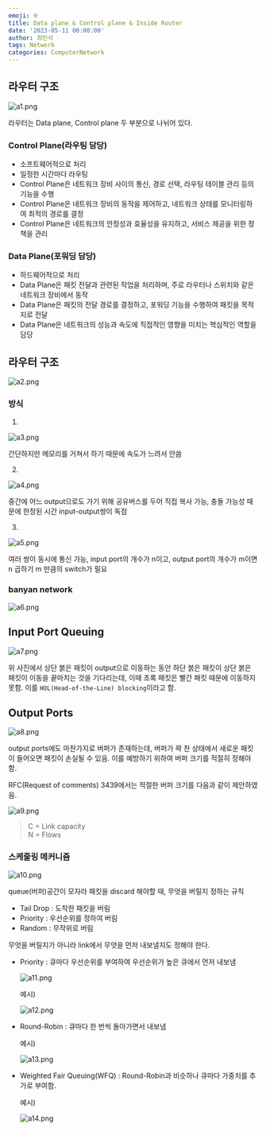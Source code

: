 ```yaml
---
emoji: 🌐
title: Data plane & Control plane & Inside Router
date: '2023-05-11 00:00:00'
author: 최민석
tags: Network
categories: ComputerNetwork
---
```

## 라우터 구조

![a1.png](a1.png)

라우터는 Data plane, Control plane 두 부분으로 나뉘어 있다.

### **Control Plane(라우팅 담당)**

- 소프트웨어적으로 처리
- 일정한 시간마다 라우팅
- Control Plane은 네트워크 장비 사이의 통신, 경로 선택, 라우팅 테이블 관리 등의 기능을 수행
- Control Plane은 네트워크 장비의 동작을 제어하고, 네트워크 상태를 모니터링하여 최적의 경로를 결정
- Control Plane은 네트워크의 안정성과 효율성을 유지하고, 서비스 제공을 위한 정책을 관리

### **Data Plane(포워딩 담당)**

- 하드웨어적으로 처리
- Data Plane은 패킷 전달과 관련된 작업을 처리하며, 주로 라우터나 스위치와 같은 네트워크 장비에서 동작
- Data Plane은 패킷의 전달 경로를 결정하고, 포워딩 기능을 수행하여 패킷을 목적지로 전달
- Data Plane은 네트워크의 성능과 속도에 직접적인 영향을 미치는 핵심적인 역할을 담당

## 라우터 구조

![a2.png](a2.png)

### 방식

1)

![a3.png](a3.png)

간단하지만 메모리를 거쳐서 하기 때문에 속도가 느려서 안씀

2)

![a4.png](a4.png)

중간에 어느 output으로도 가기 위해 공유버스를 두어 직접 복사 가능, 충돌 가능성 때문에 한정된 시간 input-output쌍이 독점

3)

![a5.png](a5.png)

여러 쌍이 동시에 통신 가능, input port의 개수가 n이고, output port의 개수가 m이면 n 곱하기 m 만큼의 switch가 필요

### banyan network

![a6.png](a6.png)

## Input Port Queuing

![a7.png](a7.png)

위 사진에서 상단 붉은 패킷이 output으로 이동하는 동안 하단 붉은 패킷이 상단 붉은 패킷이 이동을 끝마치는 것을 기다리는데, 이때 초록 패킷은 빨간 패킷 때문에 이동하지 못함. 이를 `HOL(Head-of-the-Line) blocking`이라고 함.

## Output Ports

![a8.png](a8.png)

output ports에도 마찬가지로 버퍼가 존재하는데, 버퍼가 꽉 찬 상태에서 새로운 패킷이 들어오면 패킷이 손실될 수 있음. 이를 예방하기 위하여 버퍼 크기를 적절히 정해야 함.

RFC(Request of comments) 3439에서는 적절한 버퍼 크기를 다음과 같이 제안하였음.

![a9.png](a9.png)

> C = Link capacity  
> N = Flows


### 스케줄링 메커니즘

![a10.png](a10.png)

queue(버퍼)공간이 모자라 패킷을 discard 해야할 때, 무엇을 버릴지 정하는 규칙

- Tail Drop : 도착한 패킷을 버림
- Priority : 우선순위를 정하여 버림
- Random : 무작위로 버림

무엇을 버릴지가 아니라 link에서 무엇을 먼저 내보낼지도 정해야 한다.

- Priority : 큐마다 우선순위를 부여하여 우선순위가 높은 큐에서 먼저 내보냄

  ![a11.png](a11.png)

  예시)

  ![a12.png](a12.png)

- Round-Robin : 큐마다 한 번씩 돌아가면서 내보냄

  예시)

  ![a13.png](a13.png)

- Weighted Fair Queuing(WFQ) : Round-Robin과 비슷하나 큐마다 가중치를 추가로 부여함.

  예시)

  ![a14.png](a14.png)

```toc
```
